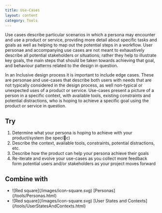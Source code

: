 ```yaml
---
title: Use-Cases
layout: content
category: Tools
---
```


Use cases describe particular scenarios in which a persona may encounter and use a product or service, providing more detail about specific tasks and goals as well as helping to map out the potential steps in a workflow. User personae and accompanying use cases are not meant to exhaustively describe all potential stakeholders or situations; rather they help to illustrate key goals, the main steps that should be taken towards achieving that goal, and behaviour patterns related to the design in question.

In an Inclusive design process it is important to include edge cases. These are personae and use-cases that describe both users with needs that are not typically considered in the design process, as well non-typical or unexpected uses of a product or service. Use-cases present a picture of a person in a specific context, with available tools, existing constraints and potential distractions, who is hoping to achieve a specific goal using the product or service in question.

## Try

1. Determine what your persona is hoping to achieve with your product/system (be specic)
2. Describe the context, available tools, constraints, potential distractions, etc.
3. Describe how the product can help your persona achieve their goals
4. Re-iterate and evolve your use-cases as you collect more feedback form potential users and/or stakeholders as your project moves forward

## Combine with

<ul class="docs-inclusive-design-guides-articleContentUseWhyHow"><li>![Red square](/images/icon-square.svg) [Personas](/tools/Personas.html)</li>
<li>![Red square](/images/icon-square.svg) [User States and Contexts](/tools/UserStatesAndContexts.html)</li></ul>
